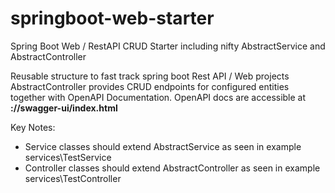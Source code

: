 # springboot-web-starter
Spring Boot Web / RestAPI CRUD Starter including nifty AbstractService and AbstractController

Reusable structure to fast track spring boot Rest API / Web projects
AbstractController provides CRUD endpoints for configured entities together with OpenAPI Documentation.
OpenAPI docs are accessible at **<host>:<port>/<context-root>/swagger-ui/index.html**

Key Notes:
- Service classes should extend AbstractService as seen in example services\TestService
- Controller classes should extend AbstractController as seen in example services\TestController
